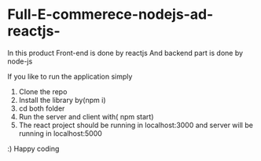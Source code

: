 # Full-E-commerece-nodejs-ad-reactjs-

In this product Front-end is done by reactjs
And backend part is done by node-js

If you like to run the application simply 
1. Clone the repo
2. Install the library by(npm i)
3. cd both folder
4. Run the server and client with( npm start)
5. The react project should be running in localhost:3000 and server will be running in localhost:5000

:) Happy coding
